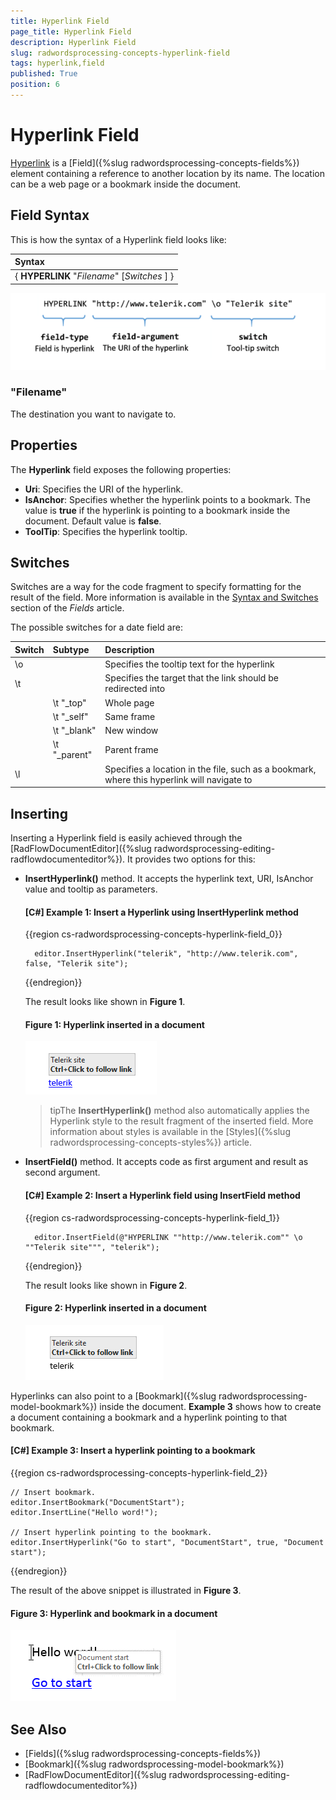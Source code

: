 ```yaml
---
title: Hyperlink Field
page_title: Hyperlink Field
description: Hyperlink Field
slug: radwordsprocessing-concepts-hyperlink-field
tags: hyperlink,field
published: True
position: 6
---
```


# Hyperlink Field

[Hyperlink](https://docs.telerik.com/devtools/document-processing/api/telerik.windows.documents.flow.model.fields.hyperlink) is a [Field]({%slug radwordsprocessing-concepts-fields%}) element containing a reference to another location by its name. The location can be a web page or a bookmark inside the document.

## Field Syntax

This is how the syntax of a Hyperlink field looks like:

| Syntax   									   |
| :---     									   |
| { **HYPERLINK** "_Filename_" [_Switches_ ] } |


![Rad Words Processing Concepts Custom Code Field 01](images/RadWordsProcessing_Concepts_CustomCodeField_01.png)

### "Filename"
The destination you want to navigate to.

## Properties

The __Hyperlink__ field exposes the following properties:
        

* **Uri**: Specifies the URI of the hyperlink.           
* **IsAnchor**: Specifies whether the hyperlink points to a bookmark. The value is **true** if the hyperlink is pointing to a bookmark inside the document. Default value is **false**.          
* **ToolTip**: Specifies the hyperlink tooltip.

## Switches

Switches are a way for the code fragment to specify formatting for the result of the field. More information is available in the [Syntax and Switches](https://docs.telerik.com/devtools/document-processing/libraries/radwordsprocessing/concepts/fields/fields#syntax-and-switches) section of the _Fields_ article.

The possible switches for a date field are:

| Switch | Subtype      | Description                                                                                 |
| :---   |  :---        | :---                                                                                        |
| \o     |              | Specifies the tooltip text for the hyperlink                                                |
| \t     |              | Specifies the target that the link should be redirected into                                |
|        | \t "_top"    | Whole page                                                                                  |
|        | \t "_self"   | Same frame                                                                                  |
|        | \t "_blank"  | New window                                                                                  |
|        | \t "_parent" | Parent frame                                                                                |
| \l     |              | Specifies a location in the file, such as a bookmark, where this hyperlink will navigate to |

## Inserting

Inserting a Hyperlink field is easily achieved through the [RadFlowDocumentEditor]({%slug radwordsprocessing-editing-radflowdocumenteditor%}). It provides two options for this:
* __InsertHyperlink()__ method. It accepts the hyperlink text, URI, IsAnchor value and tooltip as parameters.

	#### __[C#] Example 1: Insert a Hyperlink using InsertHyperlink method__

	{{region cs-radwordsprocessing-concepts-hyperlink-field_0}}
					
		editor.InsertHyperlink("telerik", "http://www.telerik.com", false, "Telerik site");
	{{endregion}}

	The result looks like shown in **Figure 1**.

	#### Figure 1: Hyperlink inserted in a document
	![Rad Words Processing Concepts Hyperlinks 01](images/RadWordsProcessing_Concepts_Fields_Hyperlink_Field_01.png)

	>tipThe  **InsertHyperlink()** method also automatically applies the Hyperlink style to the result fragment of the inserted  field. More information about styles is available in the [Styles]({%slug radwordsprocessing-concepts-styles%}) article.	

* __InsertField()__ method. It accepts code as first argument and result as second argument.

	#### __[C#] Example 2: Insert a Hyperlink field using InsertField method__

	{{region cs-radwordsprocessing-concepts-hyperlink-field_1}}
					
		editor.InsertField(@"HYPERLINK ""http://www.telerik.com"" \o ""Telerik site""", "telerik");
	{{endregion}}

	The result looks like shown in **Figure 2**.

	#### Figure 2: Hyperlink inserted in a document
	![Rad Words Processing Concepts Hyperlinks 02](images/RadWordsProcessing_Concepts_Fields_Hyperlink_Field_02.png)
          

Hyperlinks can also point to a [Bookmark]({%slug radwordsprocessing-model-bookmark%}) inside the document. **Example 3** shows how to create a document containing a bookmark and a hyperlink pointing to that bookmark.

#### __[C#] Example 3: Insert a hyperlink pointing to a bookmark__

{{region cs-radwordsprocessing-concepts-hyperlink-field_2}}
	            	            
	// Insert bookmark.
	editor.InsertBookmark("DocumentStart");
	editor.InsertLine("Hello word!");
	            
	// Insert hyperlink pointing to the bookmark.
	editor.InsertHyperlink("Go to start", "DocumentStart", true, "Document start");
{{endregion}}

The result of the above snippet is illustrated in **Figure 3**.

#### Figure 3: Hyperlink and bookmark in a document
  ![Rad Words Processing Concepts Hyperlinks 03](images/RadWordsProcessing_Concepts_Fields_Hyperlink_Field_03.png)

## See Also

 * [Fields]({%slug radwordsprocessing-concepts-fields%})
 * [Bookmark]({%slug radwordsprocessing-model-bookmark%})
 * [RadFlowDocumentEditor]({%slug radwordsprocessing-editing-radflowdocumenteditor%})

